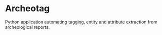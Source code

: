 # Archeotag

Python application automating tagging, entity and attribute extraction from archeological reports.